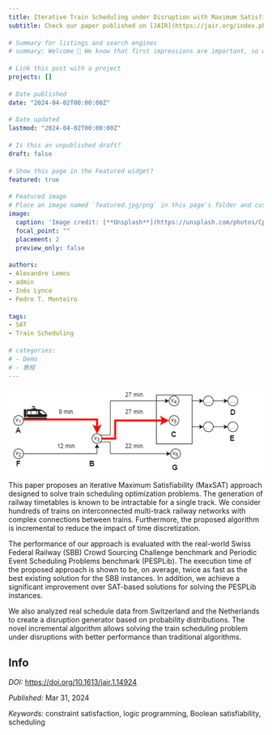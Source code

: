```yaml
---
title: Iterative Train Scheduling under Disruption with Maximum Satisfiability
subtitle: Check our paper published on [JAIR](https://jair.org/index.php/jair/article/view/14924)!

# Summary for listings and search engines
# summary: Welcome 👋 We know that first impressions are important, so we've populated your new site with some initial content to help you get familiar with everything in no time.

# Link this post with a project
projects: []

# Date published
date: "2024-04-02T00:00:00Z"

# Date updated
lastmod: "2024-04-02T00:00:00Z"

# Is this an unpublished draft?
draft: false

# Show this page in the Featured widget?
featured: true

# Featured image
# Place an image named `featured.jpg/png` in this page's folder and customize its options here.
image:
  caption: 'Image credit: [**Unsplash**](https://unsplash.com/photos/CpkOjOcXdUY)'
  focal_point: ""
  placement: 2
  preview_only: false

authors:
- Alexandre Lemos
- admin
- Inês Lynce
- Pedro T. Monteiro

tags:
- SAT
- Train Scheduling

# categories:
# - Demo
# - 教程
---
```


![Train Scheduling](RailWayV3.png)

<!-- ## Abstract -->

This paper proposes an iterative Maximum Satisfiability (MaxSAT) approach designed to solve train scheduling optimization problems. The generation of railway timetables is known to be intractable for a single track. We consider hundreds of trains on interconnected multi-track railway networks with complex connections between trains. Furthermore, the proposed algorithm is incremental to reduce the impact of time discretization.


The performance of our approach is evaluated with the real-world Swiss Federal Railway (SBB) Crowd Sourcing Challenge benchmark and Periodic Event Scheduling Problems benchmark (PESPLib). The execution time of the proposed approach is shown to be, on average, twice as fast as the best existing solution for the SBB instances. In addition, we achieve a significant improvement over SAT-based solutions for solving the PESPLib instances.


We also analyzed real schedule data from Switzerland and the Netherlands to create a disruption generator based on probability distributions. The novel incremental algorithm allows solving the train scheduling problem under disruptions with better performance than traditional algorithms.

## Info

*DOI:* https://doi.org/10.1613/jair.1.14924

*Published:* Mar 31, 2024

*Keywords:* constraint satisfaction, logic programming, Boolean satisfiability, scheduling



